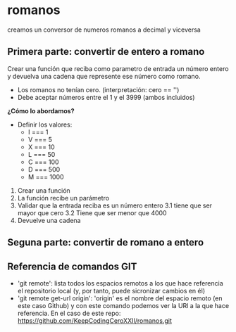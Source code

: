 # romanos
creamos un conversor de numeros romanos a decimal y viceversa

## Primera parte: convertir de entero a romano
Crear una función que reciba como parametro de entrada un número entero
y devuelva una cadena que represente ese número como romano.

- Los romanos no tenían cero. (interpretación: cero == '')
- Debe aceptar números entre el 1 y el 3999 (ambos incluidos)

**¿Cómo lo abordamos?**
 - Definir los valores:
    - I === 1
    - V === 5
    - X === 10
    - L === 50
    - C === 100
    - D === 500
    - M === 1000
1. Crear una función
2. La función recibe un parámetro
3. Validar que la entrada reciba es un número entero
    3.1 tiene que ser mayor que cero
    3.2 Tiene que ser menor que 4000
4. Devuelve una cadena
## Seguna parte: convertir de romano a entero

## Referencia de comandos GIT
- 'git remote': lista todos los espacios remotos a los que hace referencia el repositorio local (y, por tanto, puede sicronizar cambios en él)
- 'git remote get-url origin': 'origin' es el nombre del espacio remoto (en este caso Github) y con este comando podemos ver la URl a la que hace referencia. En el caso de este repo: https://github.com/KeepCodingCeroXXII/romanos.git
